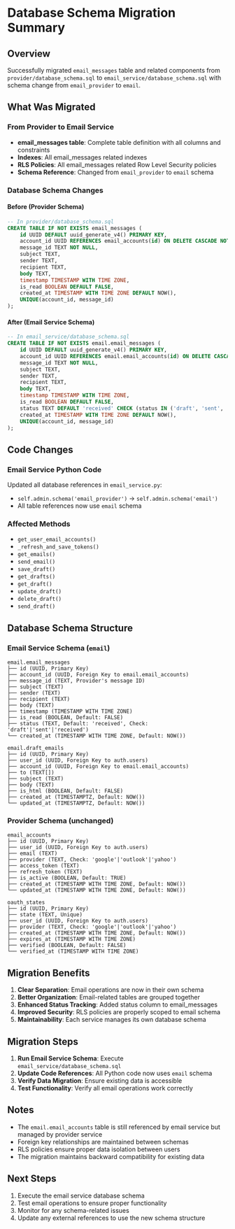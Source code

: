 # Database Schema Migration Summary

## Overview
Successfully migrated `email_messages` table and related components from `provider/database_schema.sql` to `email_service/database_schema.sql` with schema change from `email_provider` to `email`.

## What Was Migrated

### From Provider to Email Service
- **email_messages table**: Complete table definition with all columns and constraints
- **Indexes**: All email_messages related indexes
- **RLS Policies**: All email_messages related Row Level Security policies
- **Schema Reference**: Changed from `email_provider` to `email` schema

### Database Schema Changes

#### Before (Provider Schema)
```sql
-- In provider/database_schema.sql
CREATE TABLE IF NOT EXISTS email_messages (
    id UUID DEFAULT uuid_generate_v4() PRIMARY KEY,
    account_id UUID REFERENCES email_accounts(id) ON DELETE CASCADE NOT NULL,
    message_id TEXT NOT NULL,
    subject TEXT,
    sender TEXT,
    recipient TEXT,
    body TEXT,
    timestamp TIMESTAMP WITH TIME ZONE,
    is_read BOOLEAN DEFAULT FALSE,
    created_at TIMESTAMP WITH TIME ZONE DEFAULT NOW(),
    UNIQUE(account_id, message_id)
);
```

#### After (Email Service Schema)
```sql
-- In email_service/database_schema.sql
CREATE TABLE IF NOT EXISTS email.email_messages (
    id UUID DEFAULT uuid_generate_v4() PRIMARY KEY,
    account_id UUID REFERENCES email.email_accounts(id) ON DELETE CASCADE NOT NULL,
    message_id TEXT NOT NULL,
    subject TEXT,
    sender TEXT,
    recipient TEXT,
    body TEXT,
    timestamp TIMESTAMP WITH TIME ZONE,
    is_read BOOLEAN DEFAULT FALSE,
    status TEXT DEFAULT 'received' CHECK (status IN ('draft', 'sent', 'received')),
    created_at TIMESTAMP WITH TIME ZONE DEFAULT NOW(),
    UNIQUE(account_id, message_id)
);
```

## Code Changes

### Email Service Python Code
Updated all database references in `email_service.py`:
- `self.admin.schema('email_provider')` → `self.admin.schema('email')`
- All table references now use `email` schema

### Affected Methods
- `get_user_email_accounts()`
- `_refresh_and_save_tokens()`
- `get_emails()`
- `send_email()`
- `save_draft()`
- `get_drafts()`
- `get_draft()`
- `update_draft()`
- `delete_draft()`
- `send_draft()`

## Database Schema Structure

### Email Service Schema (`email`)
```
email.email_messages
├── id (UUID, Primary Key)
├── account_id (UUID, Foreign Key to email.email_accounts)
├── message_id (TEXT, Provider's message ID)
├── subject (TEXT)
├── sender (TEXT)
├── recipient (TEXT)
├── body (TEXT)
├── timestamp (TIMESTAMP WITH TIME ZONE)
├── is_read (BOOLEAN, Default: FALSE)
├── status (TEXT, Default: 'received', Check: 'draft'|'sent'|'received')
└── created_at (TIMESTAMP WITH TIME ZONE, Default: NOW())

email.draft_emails
├── id (UUID, Primary Key)
├── user_id (UUID, Foreign Key to auth.users)
├── account_id (UUID, Foreign Key to email.email_accounts)
├── to (TEXT[])
├── subject (TEXT)
├── body (TEXT)
├── is_html (BOOLEAN, Default: FALSE)
├── created_at (TIMESTAMPTZ, Default: NOW())
└── updated_at (TIMESTAMPTZ, Default: NOW())
```

### Provider Schema (unchanged)
```
email_accounts
├── id (UUID, Primary Key)
├── user_id (UUID, Foreign Key to auth.users)
├── email (TEXT)
├── provider (TEXT, Check: 'google'|'outlook'|'yahoo')
├── access_token (TEXT)
├── refresh_token (TEXT)
├── is_active (BOOLEAN, Default: TRUE)
├── created_at (TIMESTAMP WITH TIME ZONE, Default: NOW())
└── updated_at (TIMESTAMP WITH TIME ZONE, Default: NOW())

oauth_states
├── id (UUID, Primary Key)
├── state (TEXT, Unique)
├── user_id (UUID, Foreign Key to auth.users)
├── provider (TEXT, Check: 'google'|'outlook'|'yahoo')
├── created_at (TIMESTAMP WITH TIME ZONE, Default: NOW())
├── expires_at (TIMESTAMP WITH TIME ZONE)
├── verified (BOOLEAN, Default: FALSE)
└── verified_at (TIMESTAMP WITH TIME ZONE)
```

## Migration Benefits

1. **Clear Separation**: Email operations are now in their own schema
2. **Better Organization**: Email-related tables are grouped together
3. **Enhanced Status Tracking**: Added status column to email_messages
4. **Improved Security**: RLS policies are properly scoped to email schema
5. **Maintainability**: Each service manages its own database schema

## Migration Steps

1. **Run Email Service Schema**: Execute `email_service/database_schema.sql`
2. **Update Code References**: All Python code now uses `email` schema
3. **Verify Data Migration**: Ensure existing data is accessible
4. **Test Functionality**: Verify all email operations work correctly

## Notes

- The `email.email_accounts` table is still referenced by email service but managed by provider service
- Foreign key relationships are maintained between schemas
- RLS policies ensure proper data isolation between users
- The migration maintains backward compatibility for existing data

## Next Steps

1. Execute the email service database schema
2. Test email operations to ensure proper functionality
3. Monitor for any schema-related issues
4. Update any external references to use the new schema structure
